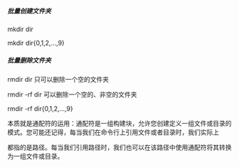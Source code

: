 ##### 批量创建文件夹

mkdir dir

mkdir dir{0,1,2,...,9}

##### 批量删除文件夹

rmdir dir       只可以删除一个空的文件夹

rmdir -rf dir   可以删除一个空的、非空的文件夹

rmdir -rf dir{0,1,2,...,9}

本质就是通配符的运用：通配符是一组构建块，允许您创建定义一组文件或目录的模式。您可能还记得，每当我们在命令行上引用文件或者目录时，我们实际上

都指的是路径。每当我们引用路径时，我们也可以在该路径中使用通配符将其转换为一组文件或目录。